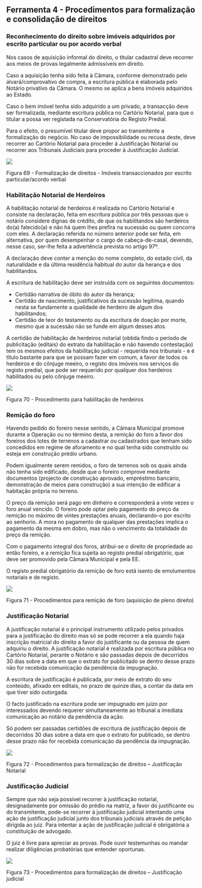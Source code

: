 ## Ferramenta 4 - Procedimentos para formalização e consolidação de direitos

### Reconhecimento do direito sobre imóveis adquiridos por escrito particular ou por acordo verbal

Nos casos de aquisição informal do direito, o titular cadastral deve recorrer aos meios de provas legalmente admissíveis em direito.

Caso a aquisição tenha sido feita à Câmara, conforme demonstrado pelo alvará/comprovativo de compra, a escritura pública é elaborada pelo Notário privativo da Câmara. O mesmo se aplica a bens imóveis adquiridos ao Estado.

Caso o bem imóvel tenha sido adquirido a um privado, a transacção deve ser formalizada, mediante escritura pública no Cartório Notarial, para que o titular a possa ver registada na Conservatória do Registo Predial.

Para o efeito, o presumível titular deve propor ao transmitente a formalização do negócio. No caso de impossibilidade ou recusa deste, deve recorrer ao Cartório Notarial para proceder à Justificação Notarial ou recorrer aos Tribunais Judiciais para proceder à Justificação Judicial.

![](/assets/69.jpg)

Figura 69 - Formalização de direitos - Imóveis transaccionados por escrito particular/acordo verbal

### Habilitação Notarial de Herdeiros

A habilitação notarial de herdeiros é realizada no Cartório Notarial e consiste na declaração, feita em escritura pública por três pessoas que o notário considere dignas de crédito, de que os habilitandos são herdeiros do\(a\) falecido\(a\) e não há quem lhes prefira na sucessão ou quem concorra com eles. A declaração referida no número anterior pode ser feita, em alternativa, por quem desempenhar o cargo de cabeça-de-casal, devendo, nesse caso, ser-lhe feita a advertência prevista no artigo 97º.

A declaração deve conter a menção do nome completo, do estado civil, da naturalidade e da última residência habitual do autor da herança e dos habilitandos.

A escritura de habilitação deve ser instruída com os seguintes documentos:

* Certidão narrativa de óbito do autor da herança;
* Certidão de nascimento, justificativos da sucessão legítima, quando nesta se fundamente a qualidade de herdeiro de algum dos habilitandos;
* Certidão de teor do testamento ou da escritura de doação por morte, mesmo que a sucessão não se funde em algum desses atos.

A certidão de habilitação de herdeiros notarial \(obtida findo o período de publicitação \(editais\) do extrato da habilitação e não havendo contestação\) tem os mesmos efeitos da habilitação judicial - requerida nos tribunais - e é título bastante para que se possam fazer em comum, a favor de todos os herdeiros e do cônjuge meeiro, o registo dos imóveis nos serviços do registo predial, que pode ser requerido por qualquer dos herdeiros habilitados ou pelo cônjuge meeiro.

![](/assets/70.jpg)

Figura 70 - Procedimento para habilitação de herdeiros

### Remição do foro

Havendo pedido do foreiro nesse sentido, a Câmara Municipal promove durante a Operação ou no término desta, a remição do foro a favor dos foreiros dos lotes de terrenos a cadastrar ou cadastrados que tenham sido concedidos em regime de aforamento e no qual tenha sido construído ou esteja em construção prédio urbano.

Podem igualmente serem remidos, o foro de terrenos sob os quais ainda não tenha sido edificado, desde que o foreiro comprove mediante documentos \(projecto de construção aprovado, empréstimo bancário, demonstração de meios para construção\) a sua intenção de edificar a habitação própria no terreno.

O preço da remição será pago em dinheiro e corresponderá a vinte vezes o foro anual vencido. O foreiro pode optar pelo pagamento do preço da remição no máximo de vintes prestações anuais, declarando-o por escrito ao senhorio. A mora no pagamento de qualquer das prestações implica o pagamento da mesma em dobro, mas não o vencimento da totalidade do preço da remição.

Com o pagamento integral dos foros, atribui-se o direito de propriedade ao então foreiro, e a remição fica sujeita ao registo predial obrigatório, que deve ser promovido pela Câmara Municipal e pela EE.

O registo predial obrigatório da remição de foro está isento de emolumentos notariais e de registo.

![](/assets/71.jpg)

Figura 71 - Procedimentos para remição de foro \(aquisição de pleno direito\)

### Justificação Notarial

A justificação notarial é o principal instrumento utilizado pelos privados para a justificação do direito mas só se pode recorrer a ela quando haja inscrição matricial do direito a favor do justificante ou da pessoa de quem adquiriu o direito. A justificação notarial é realizada por escritura pública no Cartório Notarial, perante o Notário e são passadas depois de decorridos 30 dias sobre a data em que o extrato for publicitado se dentro desse prazo não for recebida comunicação da pendência da impugnação.

A escritura de justificação é publicada, por meio de extrato do seu conteúdo, afixado em editais, no prazo de quinze dias, a contar da data em que tiver sido outorgada.

O facto justificado na escritura pode ser impugnado em juízo por interessados devendo requerer simultaneamente ao tribunal a imediata comunicação ao notário da pendência da ação.

Só podem ser passadas certidões de escritura de justificação depois de decorridos 30 dias sobre a data em que o extrato for publicado, se dentro desse prazo não for recebida comunicação da pendência da impugnação.

![](/assets/72.jpg)

Figura 72 - Procedimentos para formalização de direitos – Justificação Notarial

### Justificação Judicial

Sempre que não seja possível recorrer à justificação notarial, designadamente por omissão do prédio na matriz, a favor do justificante ou do transmitente, pode-se recorrer à justificação judicial intentando uma ação de justificação judicial junto dos tribunais judiciais através de petição dirigida ao juiz. Para intentar a ação de justificação judicial é obrigatória a constituição de advogado.

O juiz é livre para apreciar as provas. Pode ouvir testemunhas ou mandar realizar diligências probatórias que entender oportunas.

![](/assets/73.jpg)

Figura 73 - Procedimentos para formalização de direitos – Justificação judicial

